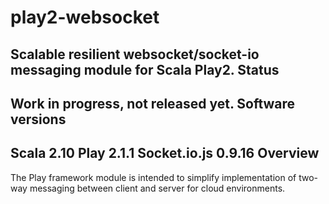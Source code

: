 play2-websocket
===============
Scalable resilient websocket/socket-io messaging module for Scala Play2.
Status
-----------------
Work in progress, not released yet.
Software versions
-----------------
Scala 2.10
Play 2.1.1
Socket.io.js 0.9.16
Overview
-----------------
The Play framework module is intended to simplify implementation of two-way messaging between client and server for cloud environments.
